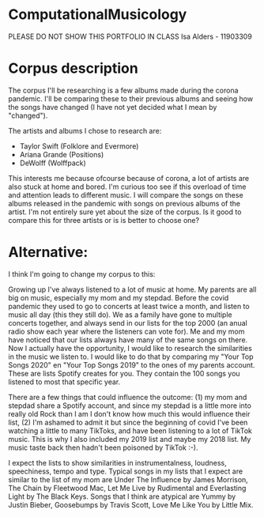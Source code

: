 # ComputationalMusicology
PLEASE DO NOT SHOW THIS PORTFOLIO IN CLASS
Isa Alders - 11903309

# Corpus description
The corpus I'll be researching is a few albums made during the corona pandemic. I'll be comparing these to their previous albums and seeing how the songs have changed (I have not yet decided what I mean by "changed").

The artists and albums I chose to research are: 

- Taylor Swift (Folklore and Evermore)
- Ariana Grande (Positions)
- DeWolff (Wolffpack)

This interests me because ofcourse because of corona, a lot of artists are also stuck at home and bored. I'm curious too see if this overload of time and attention leads to different music. I will compare the songs on these albums released in the pandemic with songs on previous albums of the artist. I'm not entirely sure yet about the size of the corpus. Is it good to compare this for three artists or is is better to choose one? 

# Alternative: 
I think I'm going to change my corpus to this:

Growing up I've always listened to a lot of music at home. My parents are all big on music, especially my mom and my stepdad. Before the covid pandemic they used to go to concerts at least twice a month, and listen to music all day (this they still do). We as a family have gone to multiple concerts together, and always send in our lists for the top 2000 (an anual radio show each year where the listeners can vote for). Me and my mom have noticed that our lists always have many of the same songs on there. Now I actually have the opportunity, I would like to research the similarities in the music we listen to. I would like to do that by comparing my "Your Top Songs 2020" en "Your Top Songs 2019" to the ones of my parents account. These are lists Spotify creates for you. They contain the 100 songs you listened to most that specific year.

There are a few things that could influence the outcome: (1) my mom and stepdad share a Spotify account, and since my stepdad is a little more into really old Rock than I am I don't know how much this would influence their list, (2) I'm ashamed to admit it but since the beginning of covid I've been watching a little to many TikToks, and have been listening to a lot of TikTok music. This is why I also included my 2019 list and maybe my 2018 list. My music taste back then hadn't been poisoned by TikTok :-).

I expect the lists to show similarities in instrumentalness, loudness, speechiness, tempo and type. Typical songs in my lists that I expect are similar to the list of my mom are Under The Influence by James Morrison, The Chain by Fleetwood Mac, Let Me Live by Rudimental and Everlasting Light by The Black Keys. Songs that I think are atypical are Yummy by Justin Bieber, Goosebumps by Travis Scott, Love Me Like You by Little Mix. 


